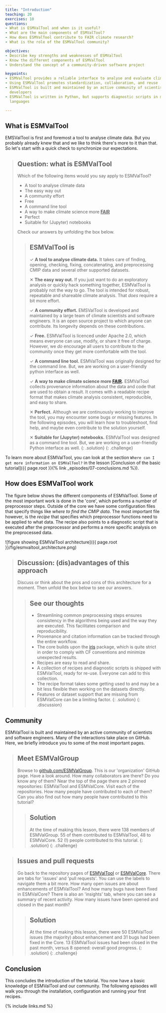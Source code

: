 ```yaml
---
title: "Introduction"
teaching: 20
exercises: 10
questions:
- What is ESMValTool and when is it useful?
- What are the main components of ESMValTool?
- How does ESMValTool contribute to FAIR climate research?
- What is the role of the ESMValTool community?

objectives:
- Describe key strengths and weaknesses of ESMValTool
- Know the different components of ESMValTool
- Understand the concept of a community-driven software project

keypoints:
- ESMValTool provides a reliable interface to analyse and evaluate climate data
- Using ESMValTool promotes standardization, collaboration, and reuse
- ESMValTool is built and maintained by an active community of scientists and
  developers
- ESMValTool is written in Python, but supports diagnostic scripts in multiple
  languages

---
```


## What is ESMValTool

EMSValTool is first and foremost a tool to analyse climate data. But you
probably already knew that and we like to think there's more to it than that. So
let's start with a quick check to synchronize our expectations.

> ## Question: what is ESMValTool
>
> Which of the following items would you say apply to ESMValTool?
>
> - A tool to analyse climate data
> - The easy way out
> - A community effort
> - Free
> - A command line tool
> - A way to make climate science more [FAIR](https://fair-software.eu/about)
> - Perfect
> - Suitable for (Jupyter) notebooks
>
> Check our answers by unfolding the box below.
>
> > ## ESMValTool is
> >
> > &#10003; **A tool to analyse climate data.**  It takes care of finding,
> > opening, checking, fixing, concatenating, and preprocessing CMIP data and
> > several other supported datasets.
> >
> > &#10005;  **The easy way out.** If you just want to do an exploratory
> > analysis or quickly hack something together, ESMValTool is probably not the
> > way to go. The tool is intended for robust, repeatable and shareable climate
> > analysis. That *does* require a bit more effort.
> >
> > &#10003; **A community effort.** EMSValTool is developed and maintained by a
> > large team of climate scientists and software engineers. It is an open
> > source project to which anyone can contribute. Its longevity depends on
> > these contributions.
> >
> > &#10003; **Free.** ESMValTool is licenced under Apache 2.0, which means
> > everyone can use, modify, or share it free of charge. However, we *do*
> > encourage all users to contribute to the community once they get more
> > comfortable with the tool.
> >
> > &#10003; **A command line tool.** ESMValTool was originally designed for the
> > command line. But, we are working on a user-friendly python interface as
> > well.
> >
> > &#10003; **A way to make climate science more
> > [FAIR](https://fair-software.eu/about).** ESMValTool collects provenance
> > information about the data and code that are used to obtain a result. It
> > comes with a readable recipe format that makes climate analysis consistent,
> > reproducible, and easy to share.
> >
> > &#10005;  **Perfect.** Although we are continuously working to improve the
> > tool, you may encounter some bugs or missing features. In the following
> > episodes, you will learn how to troubleshoot, find help, and maybe even
> > contribute to the solution yourself.
> >
> > &#10005;  **Suitable for (Jupyter) notebooks.** ESMValTool was designed as a
> > command line tool. But, we are working on a user-friendly Python interface
> > as well.
> {: .solution}
{: .challenge}

To learn more about ESMValTool, you can look at the section
``Where can I get more information on ESMValTool?`` in the lesson
[Conclusion of the basic tutorial]({{ page.root }}{% link _episodes/07-conclusions.md %}).

## How does ESMValTool work

The figure below shows the different components of ESMValTool. Some of the most
important work is done in the 'core', which performs a number of preprocessor
steps. Outside of the core we have some configuration files that specify things
like *where to find the CMIP data*. The most important file however, is the
*recipe* that specifies which preprocessor functions need to be applied to what
data. The recipe also points to a diagnostic script that is executed after the
preprocessor and performs a more specific analysis on the preprocessed data.

![figure showing ESMValTool architecture]({{ page.root
}}/fig/esmvaltool_architecture.png)

> ## Discussion: (dis)advantages of this approach
>
> Discuss or think about the pros and cons of this architecture for a moment.
> Then unfold the box below to see our answers.
>
>
> > ## See our thoughts
> >
> > - Streamlining common preprocessing steps ensures consistency in the
> >   algorithms being used and the way they are executed. This facilitates
> >   comparison and reproducibility.
> > - Provenance and citation information can be tracked through the entire
> >   workflow.
> > - The core builds upon the [iris](https://scitools.org.uk/iris/docs/latest/)
> >   package, which is quite strict in order to comply with CF conventions and
> >   minimize unexpected results.
> > - Recipes are easy to read and share.
> > - A collection of recipes and diagnostic scripts is shipped with ESMValTool,
> >   ready for re-use. Everyone can add to this collection.
> > - The recipe format takes some getting used to and may be a bit less
> >   flexible then working on the datasets directly.
> > - Features or dataset support that are missing from ESMValCore can be a
> >   limiting factor.
> {: .solution}
{: .discussion}

## Community

ESMValTool is built and maintained by an active community of scientists and
software engineers. Many of the interactions take place on GitHub. Here, we
briefly introduce you to some of the most important pages.

> ## Meet ESMValGroup
>
> Browse to [github.com/ESMValGroup](https://github.com/ESMValGroup). This is
> our 'organization' GitHub page. Have a look around. How many collaborators are
> there? Do you know any of them? Near the top of the page there are 2 pinned
> repositories: ESMValTool and ESMValCore. Visit each of the repositories. How
> many people have contributed to each of them? Can you also find out how many
> people have contributed to this tutorial?
>
> > ## Solution
> >
> > At the time of making this lesson, there were 138 members of ESMValGroup. 55
> > of them contributed to ESMValTool, 48 to ESMValCore. 52 (!) people
> > contributed to this tutorial.
> {: .solution}
{: .challenge}

> ## Issues and pull requests
>
> Go back to the repository pages of
> [ESMValTool](https://github.com/ESMValGroup/ESMValTool) or
> [ESMValCore](https://github.com/ESMValGroup/ESMValCore). There are tabs for
> 'issues' and 'pull requests'. You can use the labels to navigate them a bit
> more. How many open issues are about enhancements of ESMValTool? And how many
> bugs have been fixed in ESMValCore? There is also an 'insights' tab, where you
> can see a summary of recent activity. How many issues have been opened and
> closed in the past month?
>
> > ## Solution
> >
> > At the time of making this lesson, there were 50 ESMValTool issues (the
> > majority) about enhancement and 31 bugs had been fixed in the Core. 13
> > ESMValTool issues had been closed in the past month, versus 8 opened:
> > overall good progress.
> {: .solution}
{: .challenge}

## Conclusion

This concludes the introduction of the tutorial. You now have a basic knowledge
of ESMValTool and our community. The following episodes will walk you through
the installation, configuration and running your first recipes.

{% include links.md %}
